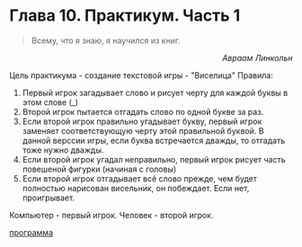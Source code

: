 # Глава 10. Практикум. Часть 1

> Всему, что я знаю, я научился из книг.

<p style="text-align: right;"><i>Авраам Линкольн</i></p>

Цель практикума - создание текстовой игры - "Виселица"
Правила:
1. Первый игрок загадывает слово и рисует черту для каждой буквы в этом слове (_)
2. Второй игрок пытается отгадать слово по одной букве за раз.
3. Если второй игрок правильно угадывает букву, первый игрок заменяет соответствующую черту этой правильной буквой. В данной верссии игры, если буква встречается дважды, то отгадать тоже нужно дважды.
4. Если второй игрок угадал неправильно, первый игрок рисует часть повешеной фигурки (начиная с головы)
5. Если второй игрок отгадывает всё слово прежде, чем будет полностью нарисован висельник, он побеждает. Если нет, проигрывает.

Компьютер - первый игрок.
Человек - второй игрок.

[программа](chap10_challenge.py)

